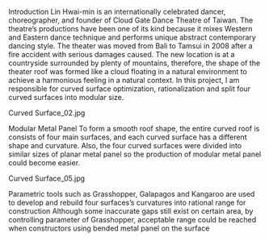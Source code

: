 Introduction
Lin Hwai-min is an internationally celebrated dancer, choreographer, and founder of Cloud Gate Dance Theatre of Taiwan. The theatre’s productions have been one of its kind because it mixes Western and Eastern dance technique and performs unique abstract contemporary dancing style. The theater was moved from Bali to Tamsui in 2008 after a fire accident with serious damages caused. The new location is at a countryside surrounded by plenty of mountains, therefore, the shape of the theater roof was formed like a cloud floating in a natural environment to achieve a harmonious feeling in a natural context. In this project, I am responsible for curved surface optimization, rationalization and split four curved surfaces into modular size.

Curved Surface_02.jpg

 
Modular Metal Panel
To form a smooth roof shape, the entire curved roof is consists of four main surfaces, and each curved surface has a different shape and curvature. Also, the four curved surfaces were divided into similar sizes of planar metal panel so the production of modular metal panel could become easier.

Curved Surface_05.jpg

Parametric tools such as Grasshopper, Galapagos and Kangaroo are used to develop and rebuild four surfaces’s curvatures into rational range for construction Although some inaccurate gaps still exist on certain area, by controlling parameter of Grasshopper, acceptable range could be reached when constructors using bended metal panel on the surface